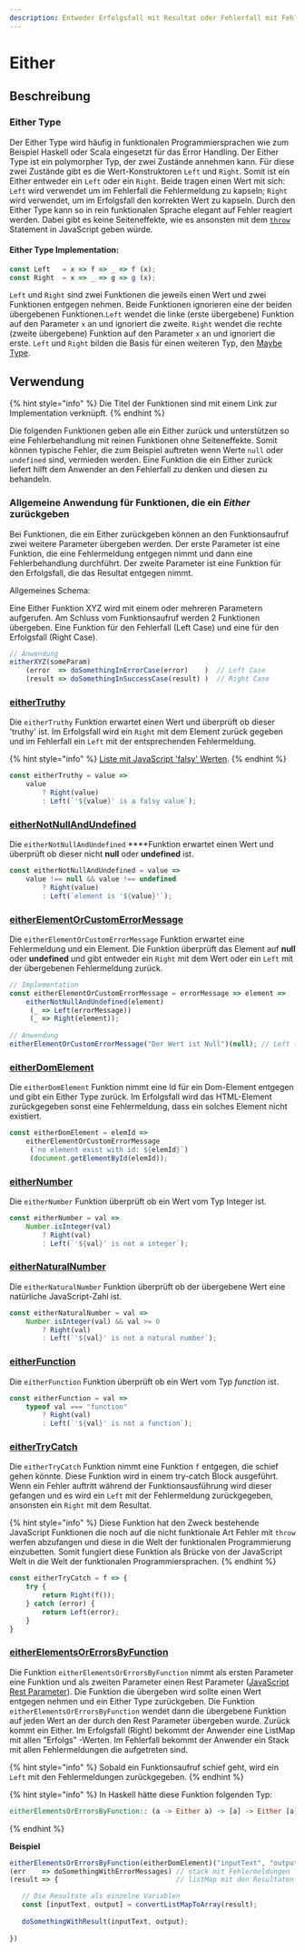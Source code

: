 ```yaml
---
description: Entweder Erfolgsfall mit Resultat oder Fehlerfall mit Fehlermeldung
---
```


# Either

## Beschreibung

### Either Type

Der Either Type wird häufig in funktionalen Programmiersprachen wie zum Beispiel Haskell oder Scala eingesetzt für das Error Handling. Der Either Type ist ein polymorpher Typ, der zwei Zustände annehmen kann. Für diese zwei Zustände gibt es die Wert-Konstruktoren `Left` und `Right`. Somit ist ein Either entweder ein `Left` oder ein `Right`. Beide tragen einen Wert mit sich: `Left` wird verwendet um im Fehlerfall die Fehlermeldung zu kapseln;  `Right` wird verwendet, um im Erfolgsfall den korrekten Wert zu kapseln. Durch den Either Type kann so in rein funktionalen Sprache elegant auf Fehler reagiert werden. Dabei gibt es keine Seiteneffekte, wie es ansonsten mit dem [`throw`](https://developer.mozilla.org/de/docs/Web/JavaScript/Reference/Statements/throw) Statement in JavaScript geben würde.

#### Either Type Implementation:

```javascript
const Left   = x => f => _ => f (x);
const Right  = x => _ => g => g (x);
```

`Left` und `Right` sind zwei Funktionen die jeweils einen Wert und zwei Funktionen entgegen nehmen. Beide Funktionen ignorieren eine der beiden übergebenen Funktionen.`Left` wendet die linke \(erste übergebene\) Funktion auf den Parameter `x` an und ignoriert die zweite. `Right` wendet die rechte \(zweite übergebene\) Funktion auf den Parameter `x` an und ignoriert die erste. `Left` und `Right` bilden die Basis für einen weiteren Typ, den [Maybe Type](maybe.md).

## Verwendung

{% hint style="info" %}
Die Titel der Funktionen sind mit einem Link zur Implementation verknüpft.
{% endhint %}

Die folgenden Funktionen geben alle ein Either zurück und unterstützen so eine Fehlerbehandlung mit reinen Funktionen ohne Seiteneffekte. Somit können typische Fehler, die zum Beispiel auftreten wenn Werte `null` oder `undefined` sind, vermieden werden. Eine Funktion die ein Either zurück liefert hilft dem Anwender an den Fehlerfall zu denken und diesen zu behandeln.

### Allgemeine Anwendung für Funktionen, die ein _Either_ zurückgeben

Bei Funktionen, die ein Either zurückgeben können an den Funktionsaufruf zwei weitere Parameter übergeben werden. Der erste Parameter ist eine Funktion, die eine Fehlermeldung entgegen nimmt und dann eine Fehlerbehandlung durchführt. Der zweite Parameter ist eine Funktion für den Erfolgsfall, die das Resultat entgegen nimmt.

Allgemeines Schema:

Eine Either Funktion XYZ wird mit einem oder mehreren Parametern aufgerufen. Am Schluss vom Funktionsaufruf werden 2 Funktionen übergeben. Eine Funktion für den Fehlerfall \(Left Case\) und eine für den Erfolgsfall \(Right Case\).

```javascript
// Anwendung        
eitherXYZ(someParam)
    (error  => doSomethingInErrorCase(error)    )  // Left Case
    (result => doSomethingInSuccessCase(result) )  // Right Case
```

### [eitherTruthy](https://github.com/mattwolf-corporation/ip6_lambda-calculus-in-js/blob/ed3a8e45188faf7b970a2643b31433ebb572e789/src/maybe/maybe.js#L62)

Die `eitherTruthy`  Funktion erwartet einen Wert und überprüft ob dieser 'truthy' ist.  Im Erfolgsfall wird ein `Right` mit dem Element zurück gegeben und im Fehlerfall ein `Left` mit der entsprechenden Fehlermeldung.

{% hint style="info" %}
[Liste mit JavaScript 'falsy' Werten](https://developer.mozilla.org/en-US/docs/Glossary/Falsy).
{% endhint %}

```javascript
const eitherTruthy = value =>
    value
        ? Right(value)
        : Left(`'${value}' is a falsy value`);
```

### [eitherNotNullAndUndefined](https://github.com/mattwolf-corporation/ip6_lambda-calculus-in-js/blob/ed3a8e45188faf7b970a2643b31433ebb572e789/src/maybe/maybe.js#L84)

Die `eitherNotNullAndUndefined` ****Funktion erwartet einen Wert und überprüft ob dieser nicht **null** oder **undefined** ist.

```javascript
const eitherNotNullAndUndefined = value =>
    value !== null && value !== undefined
        ? Right(value)
        : Left(`element is '${value}'`);
```

### [eitherElementOrCustomErrorMessage](https://github.com/mattwolf-corporation/ip6_lambda-calculus-in-js/blob/5b6edeaa62cf134fde7d3d57343bbc639f4fca2e/src/maybe/maybe.js#L108)

Die `eitherElementOrCustomErrorMessage` Funktion erwartet eine Fehlermeldung und ein Element. Die Funktion überprüft das Element auf **null** oder **undefined** und gibt entweder ein `Right` mit dem Wert oder ein `Left` mit der übergebenen Fehlermeldung zurück.

```javascript
// Implementation
const eitherElementOrCustomErrorMessage = errorMessage => element =>
    eitherNotNullAndUndefined(element)
     (_ => Left(errorMessage))
     (_ => Right(element));
 
// Anwendung       
eitherElementOrCustomErrorMessage("Der Wert ist Null")(null); // Left ("Der Wert ist null")
```

### [eitherDomElement](https://github.com/mattwolf-corporation/ip6_lambda-calculus-in-js/blob/ed3a8e45188faf7b970a2643b31433ebb572e789/src/maybe/maybe.js#L119)

Die `eitherDomElement`  Funktion nimmt eine Id für ein Dom-Element entgegen und gibt ein Either Type zurück. Im Erfolgsfall wird das HTML-Element zurückgegeben sonst eine Fehlermeldung, dass ein solches Element nicht existiert.

```javascript
const eitherDomElement = elemId =>
    eitherElementOrCustomErrorMessage
     (`no element exist with id: ${elemId}`)
     (document.getElementById(elemId));
```

### [eitherNumber](https://github.com/mattwolf-corporation/ip6_lambda-calculus-in-js/blob/ed3a8e45188faf7b970a2643b31433ebb572e789/src/maybe/maybe.js#L176)

Die `eitherNumber` Funktion überprüft ob ein Wert vom Typ Integer ist.

```javascript
const eitherNumber = val =>
    Number.isInteger(val)
        ? Right(val)
        : Left(`'${val}' is not a integer`);
```

### [eitherNaturalNumber](https://github.com/mattwolf-corporation/ip6_lambda-calculus-in-js/blob/ed3a8e45188faf7b970a2643b31433ebb572e789/src/maybe/maybe.js#L187)

Die `eitherNaturalNumber` Funktion überprüft ob der übergebene Wert eine natürliche JavaScript-Zahl ist.

```javascript
const eitherNaturalNumber = val =>
    Number.isInteger(val) && val >= 0
        ? Right(val)
        : Left(`'${val}' is not a natural number`);
```

### [eitherFunction](https://github.com/mattwolf-corporation/ip6_lambda-calculus-in-js/blob/ed3a8e45188faf7b970a2643b31433ebb572e789/src/maybe/maybe.js#L198)

Die `eitherFunction` Funktion überprüft ob ein Wert vom Typ _function_ ist.

```javascript
const eitherFunction = val =>
    typeof val === "function"
        ? Right(val)
        : Left(`'${val}' is not a function`);
```

### [eitherTryCatch](https://github.com/mattwolf-corporation/ip6_lambda-calculus-in-js/blob/ed3a8e45188faf7b970a2643b31433ebb572e789/src/maybe/maybe.js#L222)

Die `eitherTryCatch` Funktion nimmt eine Funktion `f` entgegen, die schief gehen könnte. Diese Funktion wird in einem try-catch Block ausgeführt. Wenn ein Fehler auftritt während der Funktionsausführung wird dieser gefangen und es wird ein `Left` mit der Fehlermeldung zurückgegeben, ansonsten ein `Right` mit dem Resultat.

{% hint style="info" %}
Diese Funktion hat den Zweck bestehende JavaScript Funktionen die noch auf die nicht funktionale Art Fehler mit `throw` werfen abzufangen und diese in die Welt der funktionalen Programmierung einzubetten. Somit fungiert diese Funktion als Brücke von der JavaScript Welt in die Welt der funktionalen Programmiersprachen.
{% endhint %}

```javascript
const eitherTryCatch = f => {
    try {
        return Right(f());
    } catch (error) {
        return Left(error);
    }
}
```

### [eitherElementsOrErrorsByFunction](https://github.com/mattwolf-corporation/ip6_lambda-calculus-in-js/blob/ed3a8e45188faf7b970a2643b31433ebb572e789/src/maybe/maybe.js#L239)

Die Funktion `eitherElementsOrErrorsByFunction` nimmt als ersten Parameter eine Funktion und als zweiten Parameter einen Rest Parameter \([JavaScript Rest Parameter](https://developer.mozilla.org/de/docs/Web/JavaScript/Reference/Functions/rest_parameters)\). Die Funktion die übergeben wird sollte einen Wert entgegen nehmen und ein Either Type zurückgeben. Die Funktion `eitherElementsOrErrorsByFunction` wendet dann die übergebene Funktion auf jeden Wert an der durch den Rest Parameter übergeben wurde. Zurück kommt ein Either. Im Erfolgsfall \(Right\) bekommt der Anwender eine ListMap mit allen "Erfolgs" -Werten. Im Fehlerfall bekommt der Anwender ein Stack mit allen Fehlermeldungen die aufgetreten sind.

{% hint style="info" %}
Sobald ein Funktionsaufruf schief geht, wird ein `Left` mit den Fehlermeldungen zurückgegeben.
{% endhint %}

{% hint style="info" %}
In Haskell hätte diese Funktion folgenden Typ:

```haskell
eitherElementsOrErrorsByFunction:: (a -> Either a) -> [a] -> Either [a]
```
{% endhint %}

**Beispiel**

```javascript
eitherElementsOrErrorsByFunction(eitherDomElement)("inputText", "output")
(err    => doSomethingWithErrorMessages) // stack mit Fehlermeldungen
(result => {                             // listMap mit den Resultaten

   // Die Resultate als einzelne Variablen
   const [inputText, output] = convertListMapToArray(result);
   
   doSomethingWithResult(inputText, output);
   
})
```







